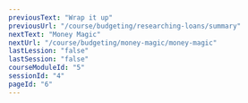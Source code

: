 ```yaml
---
previousText: "Wrap it up"
previousUrl: "/course/budgeting/researching-loans/summary"
nextText: "Money Magic"
nextUrl: "/course/budgeting/money-magic/money-magic"
lastLession: "false"
lastSession: "false"
courseModuleId: "5"
sessionId: "4"
pageId: "6"
---
```



